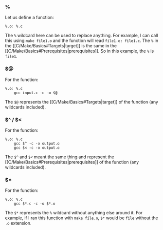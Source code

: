 ### %
Let us define a function:
```shell
%.o: %.c
```
The `%` wildcard here can be used to replace anything. 
For example, I can call this using `make file1.o` and the function will read `file1.o: file1.c`. The `%` in the [[C/Make/Basics#Targets|target]] is the same in the [[C/Make/Basics#Prerequisites|prerequisites]]. So in this example, the `%` is `file1`.

### $@
For the function:
```shell
%.o: %.c
	gcc input.c -c -o $@
```
The `$@` represents the [[C/Make/Basics#Targets|target]] of the function (any wildcards included).

### $^ / $<
For the function:
```shell
%.o: %.c
	gcc $^ -c -o output.o
	gcc $< -c -o output.o
```
The `$^` and `$<` meant the same thing and represent the [[C/Make/Basics#Prerequisites|prerequisites]] of the function (any wildcards included).

### $*
For the function:
```shell
%.o: %.c
	gcc $*.c -c -o $*.o
```
The `$*` represents the `%` wildcard without anything else around it. 
For example, if I ran this function with `make file.o`, `$*` would be `file` without the `.o` extension.